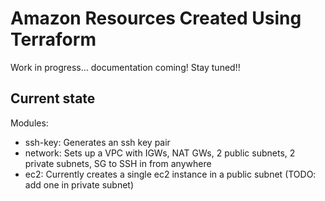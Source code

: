 # Amazon Resources Created Using Terraform
Work in progress... documentation coming! Stay tuned!!

## Current state

Modules:

- ssh-key: Generates an ssh key pair
- network: Sets up a VPC with IGWs, NAT GWs, 2 public subnets, 2 private subnets, SG to SSH in from anywhere
- ec2: Currently creates a single ec2 instance in a public subnet (TODO: add one in private subnet)